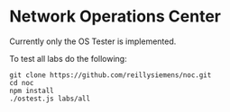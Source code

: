 Network Operations Center
=========================

Currently only the OS Tester is implemented.

To test all labs do the following:

```
git clone https://github.com/reillysiemens/noc.git
cd noc
npm install
./ostest.js labs/all
```
